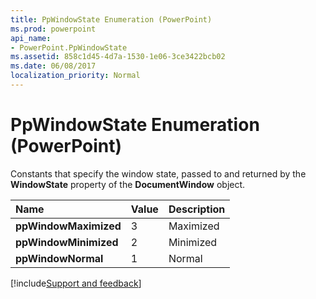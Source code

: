 ```yaml
---
title: PpWindowState Enumeration (PowerPoint)
ms.prod: powerpoint
api_name:
- PowerPoint.PpWindowState
ms.assetid: 858c1d45-4d7a-1530-1e06-3ce3422bcb02
ms.date: 06/08/2017
localization_priority: Normal
---
```



# PpWindowState Enumeration (PowerPoint)

Constants that specify the window state, passed to and returned by the  **WindowState** property of the **DocumentWindow** object.



|Name|Value|Description|
|:-----|:-----|:-----|
|**ppWindowMaximized**|3|Maximized|
|**ppWindowMinimized**|2|Minimized|
|**ppWindowNormal**|1|Normal|

[!include[Support and feedback](~/includes/feedback-boilerplate.md)]